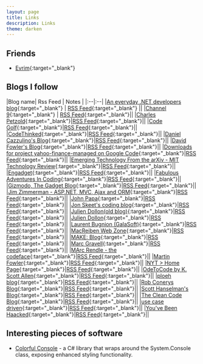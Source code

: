 ```yaml
---
layout: page
title: Links
description: Links
theme: darken
---
```


## **Friends**

* [Evrim](http://manuel-guilbault.blogspot.fr/){:target="_blank"}

## **Blogs I follow**

|Blog name| Rss Feed | Notes |
|:--|:--|
|[An everyday .NET developers blog](){:target="_blank"} | [RSS Feed](http://kampeki-factory.blogspot.com/feeds/posts/default){:target="_blank"} ||
|[Channel 9](){:target="_blank"} | [RSS Feed](https://channel9.msdn.com/Feeds/RSS){:target="_blank"}||
|[Charles Petzold](){:target="_blank"}|[RSS Feed](http://www.charlespetzold.com/rss.xml){:target="_blank"}||
|[Code Golf](){:target="_blank"}|[RSS Feed](http://codegolf.stackexchange.com/feeds){:target="_blank"}||
|[CodeThinked](){:target="_blank"}|[RSS Feed](http://feeds.feedburner.com/Codethinked?format=xml){:target="_blank"}||
|[Daniel Cazzulino's Blog](){:target="_blank"}|[RSS Feed](http://feeds2.feedburner.com/danielcazzulino){:target="_blank"}||
|[David Fowler's Blog](){:target="_blank"}|[RSS Feed](http://davidfowl.com/rss/){:target="_blank"}||
|[Downloads for project yahoo-finance-managed on Google Code](){:target="_blank"}|[RSS Feed](http://code.google.com/feeds/p/yahoo-finance-managed/downloads/basic){:target="_blank"}||
|[Emerging Technology From the arXiv - MIT Technology Review](){:target="_blank"}|[RSS Feed](http://www.technologyreview.com/contributor/emerging-technology-from-the-arxiv/rss/){:target="_blank"}||
|[Engadget](){:target="_blank"}|[RSS Feed](http://www.engadget.com/rss.xml){:target="_blank"}||
|[Fabulous Adventures In Coding](){:target="_blank"}|[RSS Feed](https://ericlippert.com/feed/){:target="_blank"}||
|[Gizmodo, The Gadget Blog](){:target="_blank"}|[RSS Feed](http://feeds.gawker.com/gizmodo/full){:target="_blank"}||
|[Jim Zimmerman - ASP.NET, MVC, Ajax and ORM](){:target="_blank"}|[RSS Feed](http://feeds.feedburner.com/jimzimmerman){:target="_blank"}||
|[John Papa](){:target="_blank"}|[RSS Feed](http://feeds.feedburner.com/JohnPapa){:target="_blank"}||
|[Jon Skeet's coding blog](){:target="_blank"}|[RSS Feed](https://codeblog.jonskeet.uk/feed/){:target="_blank"}||
|[Julien Dollon(old blog)](){:target="_blank"}|[RSS Feed](http://julien.dollon.net/syndication.axd){:target="_blank"}||
|[Julien Dollon](){:target="_blank"}|[RSS Feed](http://blog.dollon.net/feed/){:target="_blank"}||
|[Laurent Bugnion (GalaSoft)](){:target="_blank"}|[RSS Feed](http://feeds.feedburner.com/galasoft){:target="_blank"}||
|[MacReiben Web Zone](){:target="_blank"}|[RSS Feed](http://www.macreiben.net/index.php?feed/atom){:target="_blank"}||
|[MAKE: Blog](){:target="_blank"}|[RSS Feed](http://www.makezine.com/blog/index.xml){:target="_blank"}||
|[Marc Gravell](){:target="_blank"}|[RSS Feed](http://feeds2.feedburner.com/CodeCodeAndMoreCode){:target="_blank"}||
|[MArc Rendle - the codeface](){:target="_blank"}|[RSS Feed](http://blog.markrendle.net/rss/){:target="_blank"}||
|[Martin Fowler](){:target="_blank"}|[RSS Feed](http://martinfowler.com/feed.atom){:target="_blank"}||
|[NYT > Home Page](){:target="_blank"}|[RSS Feed](http://www.nytimes.com/services/xml/rss/userland/HomePage.xml){:target="_blank"}||
|[OdeToCode by K. Scott Allen](){:target="_blank"}|[RSS Feed](http://feeds.feedburner.com/OdeToCode?format=xml){:target="_blank"}||
|[ploeh blog](){:target="_blank"}|[RSS Feed](http://blog.ploeh.dk/rss.xml){:target="_blank"}||
|[Rob Conerys Blog](){:target="_blank"}|[RSS Feed](http://feeds.feedburner.com/wekeroad/EeKc){:target="_blank"}||
|[Scott Hanselman's Blog](){:target="_blank"}|[RSS Feed](http://feeds.hanselman.com/ScottHanselman){:target="_blank"}||
|[The Clean Code Blog](){:target="_blank"}|[RSS Feed](http://blog.cleancoder.com/atom.xml){:target="_blank"}||
|[use case driven](){:target="_blank"}|[RSS Feed](http://tpierrain.blogspot.com/feeds/posts/default?alt=rss){:target="_blank"}||
|[You've Been Haacked](){:target="_blank"}|[RSS Feed](http://feeds.haacked.com/haacked){:target="_blank"}||

## **Interesting pieces of software**

* [Colorful Console](http://colorfulconsole.com/) - a C# library that wraps around the System.Console class, exposing enhanced styling functionality.